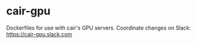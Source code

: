 # cair-gpu
Dockerfiles for use with cair's GPU servers.
Coordinate changes on Slack: <https://cair-gpu.slack.com>
